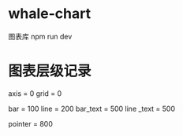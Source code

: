 # whale-chart
图表库
npm run dev

# 图表层级记录
axis = 0
grid = 0


bar = 100
line = 200
bar_text = 500
line _text = 500

pointer = 800


